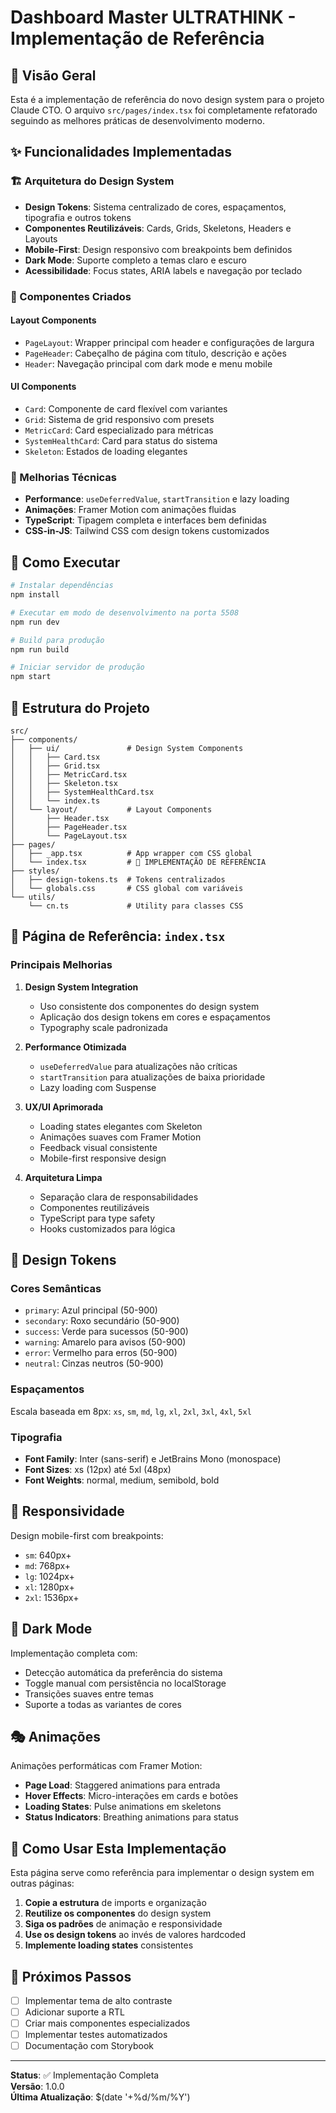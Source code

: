 # Dashboard Master ULTRATHINK - Implementação de Referência

## 🎯 Visão Geral

Esta é a implementação de referência do novo design system para o projeto Claude CTO. O arquivo `src/pages/index.tsx` foi completamente refatorado seguindo as melhores práticas de desenvolvimento moderno.

## ✨ Funcionalidades Implementadas

### 🏗️ Arquitetura do Design System

- **Design Tokens**: Sistema centralizado de cores, espaçamentos, tipografia e outros tokens
- **Componentes Reutilizáveis**: Cards, Grids, Skeletons, Headers e Layouts
- **Mobile-First**: Design responsivo com breakpoints bem definidos
- **Dark Mode**: Suporte completo a temas claro e escuro
- **Acessibilidade**: Focus states, ARIA labels e navegação por teclado

### 🎨 Componentes Criados

#### Layout Components
- `PageLayout`: Wrapper principal com header e configurações de largura
- `PageHeader`: Cabeçalho de página com título, descrição e ações
- `Header`: Navegação principal com dark mode e menu mobile

#### UI Components
- `Card`: Componente de card flexível com variantes
- `Grid`: Sistema de grid responsivo com presets
- `MetricCard`: Card especializado para métricas
- `SystemHealthCard`: Card para status do sistema
- `Skeleton`: Estados de loading elegantes

### 🔧 Melhorias Técnicas

- **Performance**: `useDeferredValue`, `startTransition` e lazy loading
- **Animações**: Framer Motion com animações fluidas
- **TypeScript**: Tipagem completa e interfaces bem definidas
- **CSS-in-JS**: Tailwind CSS com design tokens customizados

## 🚀 Como Executar

```bash
# Instalar dependências
npm install

# Executar em modo de desenvolvimento na porta 5508
npm run dev

# Build para produção
npm run build

# Iniciar servidor de produção
npm start
```

## 📁 Estrutura do Projeto

```
src/
├── components/
│   ├── ui/               # Design System Components
│   │   ├── Card.tsx
│   │   ├── Grid.tsx
│   │   ├── MetricCard.tsx
│   │   ├── Skeleton.tsx
│   │   ├── SystemHealthCard.tsx
│   │   └── index.ts
│   └── layout/           # Layout Components
│       ├── Header.tsx
│       ├── PageHeader.tsx
│       └── PageLayout.tsx
├── pages/
│   ├── _app.tsx          # App wrapper com CSS global
│   └── index.tsx         # 🎯 IMPLEMENTAÇÃO DE REFERÊNCIA
├── styles/
│   ├── design-tokens.ts  # Tokens centralizados
│   └── globals.css       # CSS global com variáveis
└── utils/
    └── cn.ts             # Utility para classes CSS
```

## 🎯 Página de Referência: `index.tsx`

### Principais Melhorias

1. **Design System Integration**
   - Uso consistente dos componentes do design system
   - Aplicação dos design tokens em cores e espaçamentos
   - Typography scale padronizada

2. **Performance Otimizada**
   - `useDeferredValue` para atualizações não críticas
   - `startTransition` para atualizações de baixa prioridade
   - Lazy loading com Suspense

3. **UX/UI Aprimorada**
   - Loading states elegantes com Skeleton
   - Animações suaves com Framer Motion
   - Feedback visual consistente
   - Mobile-first responsive design

4. **Arquitetura Limpa**
   - Separação clara de responsabilidades
   - Componentes reutilizáveis
   - TypeScript para type safety
   - Hooks customizados para lógica

## 🎨 Design Tokens

### Cores Semânticas
- `primary`: Azul principal (50-900)
- `secondary`: Roxo secundário (50-900)
- `success`: Verde para sucessos (50-900)
- `warning`: Amarelo para avisos (50-900)
- `error`: Vermelho para erros (50-900)
- `neutral`: Cinzas neutros (50-900)

### Espaçamentos
Escala baseada em 8px: `xs`, `sm`, `md`, `lg`, `xl`, `2xl`, `3xl`, `4xl`, `5xl`

### Tipografia
- **Font Family**: Inter (sans-serif) e JetBrains Mono (monospace)
- **Font Sizes**: xs (12px) até 5xl (48px)
- **Font Weights**: normal, medium, semibold, bold

## 📱 Responsividade

Design mobile-first com breakpoints:
- `sm`: 640px+
- `md`: 768px+
- `lg`: 1024px+
- `xl`: 1280px+
- `2xl`: 1536px+

## 🌙 Dark Mode

Implementação completa com:
- Detecção automática da preferência do sistema
- Toggle manual com persistência no localStorage
- Transições suaves entre temas
- Suporte a todas as variantes de cores

## 🎭 Animações

Animações performáticas com Framer Motion:
- **Page Load**: Staggered animations para entrada
- **Hover Effects**: Micro-interações em cards e botões
- **Loading States**: Pulse animations em skeletons
- **Status Indicators**: Breathing animations para status

## 🎯 Como Usar Esta Implementação

Esta página serve como referência para implementar o design system em outras páginas:

1. **Copie a estrutura** de imports e organização
2. **Reutilize os componentes** do design system
3. **Siga os padrões** de animação e responsividade
4. **Use os design tokens** ao invés de valores hardcoded
5. **Implemente loading states** consistentes

## 🔮 Próximos Passos

- [ ] Implementar tema de alto contraste
- [ ] Adicionar suporte a RTL
- [ ] Criar mais componentes especializados
- [ ] Implementar testes automatizados
- [ ] Documentação com Storybook

---

**Status**: ✅ Implementação Completa  
**Versão**: 1.0.0  
**Última Atualização**: $(date '+%d/%m/%Y')